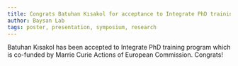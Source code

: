 ```yaml
---
title: Congrats Batuhan Kısakol for acceptance to Integrate PhD training program
author: Baysan Lab
tags: poster, presentation, symposium, research
---
```


Batuhan Kısakol has been accepted to Integrate PhD training program which is co-funded by Marrie Curie Actions of European Commission. Congrats!
